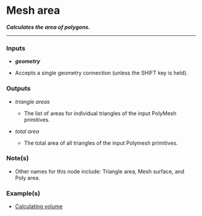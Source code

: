 # Mesh area

**_Calculates the area of polygons._**

---


### Inputs

* **_geometry_**

 * Accepts a single geometry connection (unless the SHIFT key is held).


### Outputs

* _triangle areas_

  * The list of areas for individual triangles of the input PolyMesh primitives.

* _total area_

  * The total area of all triangles of the input Polymesh primitives.


### Note(s)

* Other names for this node include: Triangle area, Mesh surface, and Poly area.


### Example(s)

* <a href="https://creator.trimble.com/graph?assetURI=whp:1647f115-7ba5-4b1e-909f-2991d0caf8ca&version=latest" target="_blank">Calculating volume</a>
